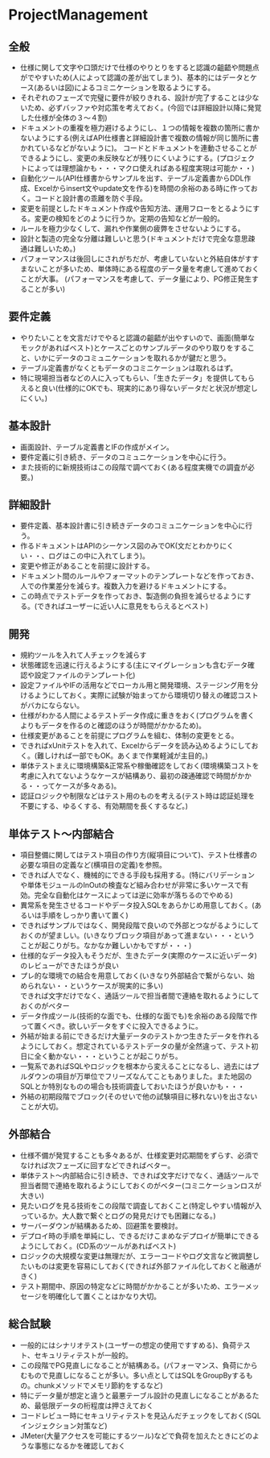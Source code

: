 # ProjectManagement

## 全般
- 仕様に関して文字や口頭だけで仕様のやりとりをすると認識の齟齬や問題点がでやすいため(人によって認識の差が出てしまう)、基本的にはデータとケース(あるいは図)によるコミニケーションを取るようにする。
- それぞれのフェーズで完璧に要件が絞りきれる、設計が完了することは少ないため、必ずバッファや対応策を考えておく。(今回では詳細設計以降に発覚した仕様が全体の３〜４割)
- ドキュメントの重複を極力避けるようにし、１つの情報を複数の箇所に書かないようにする(例えばAPI仕様書と詳細設計書で複数の情報が同じ箇所に書かれているなどがないように)。
コードとドキュメントを連動させることができるようにし、変更の未反映などが残りにくいようにする。(プロジェクトによっては理想論かも・・・マクロ使えればある程度実現は可能か・・)
- 自動化ツール(API仕様書からサンプルを出す、テーブル定義書からDDL作成、Excelからinsert文やupdate文を作る)を時間の余裕のある時に作っておく。コードと設計書の乖離を防ぐ手段。
- 変更を前提としたドキュメント作成や告知方法、運用フローをとるようにする。変更の検知をどのように行うか。定期の告知などが一般的。
- ルールを極力少なくして、漏れや作業側の疲弊をさせないようにする。
- 設計と製造の完全な分離は難しいと思う(ドキュメントだけで完全な意思疎通は難しいため。)
- パフォーマンスは後回しにされがちだが、考慮していないと外結自体がすすまないことが多いため、単体時にある程度のデータ量を考慮して進めておくことが大事。
(パフォーマンスを考慮して、データ量により、PG修正発生することが多い)

## 要件定義
- やりたいことを文言だけでやると認識の齟齬が出やすいので、画面(簡単なモックがあればベスト)とケースごとのサンプルデータのやり取りをすること、いかにデータのコミュニケーションを取れるかが鍵だと思う。
- テーブル定義書がなくともデータのコミニケーションは取れるはず。
- 特に現場担当者などの人に入ってもらい、「生きたデータ」を提供してもらえると良い(仕様的にOKでも、現実的にあり得ないデータだと状況が想定しにくい。)

## 基本設計
- 画面設計、テーブル定義書とIFの作成がメイン。
- 要件定義に引き続き、データのコミュニケーションを中心に行う。
- また技術的に新規技術はこの段階で調べておく(ある程度実機での調査が必要。)

## 詳細設計
- 要件定義、基本設計書に引き続きデータのコミュニケーションを中心に行う。
- 作るドキュメントはAPIのシーケンス図のみでOK(文だとわかりにくい・・、ログはこの中に入れてしまう)。
- 変更や修正があることを前提に設計する。
- ドキュメント間のルールやフォーマットのテンプレートなどを作っておき、人での作業差分を減らす。複数入力を避けるドキュメントにする。
- この時点でテストデータを作っておき、製造側の負担を減らせるようにする。(できればユーザーに近い人に意見をもらえるとベスト)

## 開発
- 規約ツールを入れて人チェックを減らす
- 状態確認を迅速に行えるようにする(主にマイグレーションも含むデータ確認や設定ファイルのテンプレート化)
- 設定ファイルやIFの活用などでローカル用と開発環境、ステージング用を分けるようにしておく。実際に試験が始まってから環境切り替えの確認コストがバカにならない。
- 仕様がわかる人間によるテストデータ作成に重きをおく(プログラムを書くよりもデータを作るのと確認のほうが時間がかかるため)。
- 仕様変更があることを前提にプログラムを組む、体制の変更をとる。
- できればxUnitテストを入れて、Excelからデータを読み込めるようにしておく。(難しければ一部でもOK。あくまで作業軽減が主目的。)
- 単体テストまえに環境構築&正常系や稼働確認をしておく(環境構築コストを考慮に入れてないようなケースが結構あり、最初の疎通確認で時間がかかる・・ってケースが多々ある)。
- 認証ロジックや制限などはテスト用のものを考える(テスト時は認証処理を不要にする、ゆるくする、有効期間を長くするなど。)

## 単体テスト〜内部結合
- 項目整備に関してはテスト項目の作り方(縦項目について)、テスト仕様書の必要な項目の定義など(横項目の定義)を参照。
- できれば人でなく、機械的にできる手段も採用する。(特にバリデーションや単体モジュールのInOutの検査など組み合わせが非常に多いケースで有効。完全な自動化はケースによっては逆に効率が落ちるのでやめる)
- 異常系を発生させるコードやデータ投入SQLをあらかじめ用意しておく。(あるいは手順をしっかり書いて置く)
- できればサンプルではなく、開発段階で良いので外部とつながるようにしておくのが望ましい。(いきなりブロック項目があって進まない・・・ということが起こりがち。なかなか難しいかもですが・・・)
- 仕様的なデータ投入もそうだが、生きたデータ(実際のケースに近いデータ)のレビューができたほうが良い
- プレ的な環境での結合を用意しておく(いきなり外部結合で繋がらない、始められない・・というケースが現実的に多い)<br>できれば文字だけでなく、通話ツールで担当者間で連絡を取れるようにしておくのがベター
- データ作成ツール(技術的な面でも、仕様的な面でも)を余裕のある段階で作って置くべき。欲しいデータをすぐに投入できるように。
- 外結が始まる前にできるだけ大量データのテストかつ生きたデータを作れるようにしておく。想定されているテストデータの量が全然違って、テスト初日に全く動かない・・・ということが起こりがち。
- 一覧系であればSQLやロジックを根本から変えることになるし、過去にはプルダウンの項目が万単位でフリーズなんてこともありました。また地図のSQLとか特別なものの場合も技術調査しておいたほうが良いかも・・・
- 外結の初期段階でブロック(そのせいで他の試験項目に移れない)を出さないことが大切。

## 外部結合
- 仕様不備が発覚することも多々あるが、仕様変更対応期間をずらす、必須でなければ次フェーズに回すなどできればベター。
- 単体テスト〜内部結合に引き続き、できれば文字だけでなく、通話ツールで担当者間で連絡を取れるようにしておくのがベター(コミニケーションロスが大きい)
- 見たいログを見る技術をこの段階で調査しておくこと(特定しやすい情報が入っているか。大人数で繋ぐとログの発見だけでも困難になる。)
- サーバーダウンが結構あるため、回避策を要検討。
- デプロイ時の手順を単純にし、できるだけこまめなデプロイが簡単にできるようにしておく。(CD系のツールがあればベスト)
- ロジックの大規模な変更は無理だが、エラーコードやログ文言など微調整したいものは変更を容易にしておく(できれば外部ファイル化しておくと融通がきく)
- テスト期間中、原因の特定などに時間がかかることが多いため、エラーメッセージを明確化して置くことはかなり大切。

## 総合試験
- 一般的にはシナリオテスト(ユーザーの想定の使用ですすめる)、負荷テスト、セキュリティテストが一般的。
- この段階でPG見直しになることが結構ある。(パフォーマンス、負荷にからむもので見直しになることが多い。多い点としてはSQLをGroupByするもの。chunkメソッドでメモリ節約をするなど)
- 特にデータ量が想定と違うと最悪テーブル設計の見直しになることがあるため、最低限データの桁程度は押さえておく
- コードレビュー時にセキュリティテストを見込んだチェックをしておく(SQLインジェクション対策など)
- JMeter(大量アクセスを可能にするツール)などで負荷を加えたときにどのような事態になるかを確認しておく